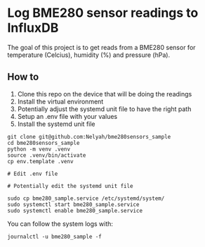 # Log BME280 sensor readings to InfluxDB

The goal of this project is to get reads from a BME280 sensor for temperature (Celcius), humidity (%) and pressure (hPa).

## How to

1. Clone this repo on the device that will be doing the readings
2. Install the virtual environment
3. Potentially adjust the systemd unit file to have the right path
4. Setup an .env file with your values
5. Install the systemd unit file

```
git clone git@github.com:Nelyah/bme280sensors_sample
cd bme280sensors_sample
python -m venv .venv
source .venv/bin/activate
cp env.template .venv

# Edit .env file

# Potentially edit the systemd unit file

sudo cp bme280_sample.service /etc/systemd/system/
sudo systemctl start bme280_sample.service
sudo systemctl enable bme280_sample.service
```

You can follow the system logs with:

```
journalctl -u bme280_sample -f
```
